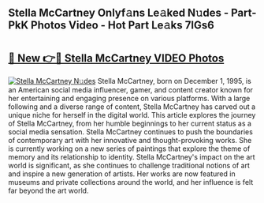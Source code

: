 ## Stella McCartney Onlyf𝚊ns Le𝚊ked N𝚞des - Part-PkK Photos Video - Hot Part Le𝚊ks 7lGs6

# <h2><a href="http://ab93518.deff.icu/?id=Stella+McCartney">🔗 New 👉🔴 Stella McCartney VIDEO Photos</a></h2>

[![Stella McCartney N𝚞des](https://i.imgur.com/rIISA9y.gif)](http://ab93518.deff.icu/?id=Stella+McCartney)
Stella McCartney, born on December 1, 1995, is an American social media influencer, gamer, and content creator known for her entertaining and engaging presence on various platforms. With a large following and a diverse range of content, Stella McCartney has carved out a unique niche for herself in the digital world. This article explores the journey of Stella McCartney, from her humble beginnings to her current status as a social media sensation. Stella McCartney continues to push the boundaries of contemporary art with her innovative and thought-provoking works. She is currently working on a new series of paintings that explore the theme of memory and its relationship to identity. Stella McCartney's impact on the art world is significant, as she continues to challenge traditional notions of art and inspire a new generation of artists. Her works are now featured in museums and private collections around the world, and her influence is felt far beyond the art world.
